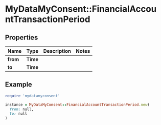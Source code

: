 # MyDataMyConsent::FinancialAccountTransactionPeriod

## Properties

| Name | Type | Description | Notes |
| ---- | ---- | ----------- | ----- |
| **from** | **Time** |  |  |
| **to** | **Time** |  |  |

## Example

```ruby
require 'mydatamyconsent'

instance = MyDataMyConsent::FinancialAccountTransactionPeriod.new(
  from: null,
  to: null
)
```

